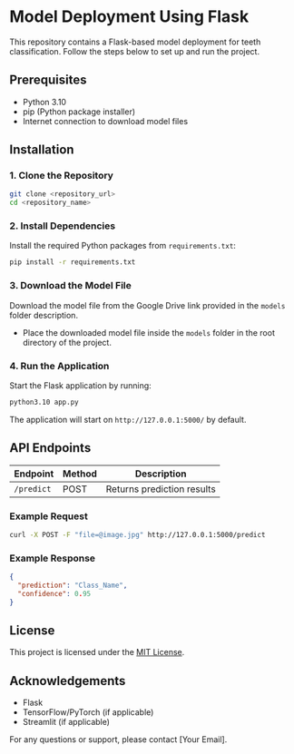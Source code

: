 # Model Deployment Using Flask

This repository contains a Flask-based model deployment for teeth classification. Follow the steps below to set up and run the project.

## Prerequisites
- Python 3.10
- pip (Python package installer)
- Internet connection to download model files

## Installation

### 1. Clone the Repository
```bash
git clone <repository_url>
cd <repository_name>
```

### 2. Install Dependencies
Install the required Python packages from `requirements.txt`:
```bash
pip install -r requirements.txt
```

### 3. Download the Model File
Download the model file from the Google Drive link provided in the `models` folder description.

- Place the downloaded model file inside the `models` folder in the root directory of the project.

### 4. Run the Application
Start the Flask application by running:
```bash
python3.10 app.py
```

The application will start on `http://127.0.0.1:5000/` by default.

## API Endpoints
| Endpoint       | Method | Description          |
|---------------|-------|--------------------|
| `/predict`    | POST  | Returns prediction results |

### Example Request
```bash
curl -X POST -F "file=@image.jpg" http://127.0.0.1:5000/predict
```

### Example Response
```json
{
  "prediction": "Class_Name",
  "confidence": 0.95
}
```

## License
This project is licensed under the [MIT License](LICENSE).

## Acknowledgements
- Flask
- TensorFlow/PyTorch (if applicable)
- Streamlit (if applicable)

For any questions or support, please contact [Your Email].


